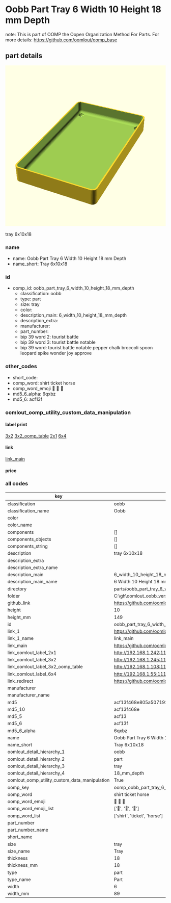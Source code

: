 # Oobb Part Tray 6 Width 10 Height 18 mm Depth  

note: This is part of OOMP the Oopen Organization Method For Parts. For more details: https://github.com/oomlout/oomp_base

##  part details
  

[![](3dpr.png)](3dpr.png)

tray 6x10x18



### name
* name: Oobb Part Tray 6 Width 10 Height 18 mm Depth
* name_short: Tray 6x10x18 
### id
* oomp_id: oobb_part_tray_6_width_10_height_18_mm_depth
  * classification: oobb
  * type: part
  * size: tray
  * color: 
  * description_main: 6_width_10_height_18_mm_depth
  * description_extra: 
  * manufacturer: 
  * part_number: 
  * bip 39 word 2: tourist battle
  * bip 39 word 3: tourist battle notable
  * bip 39 word: tourist battle notable pepper chalk broccoli spoon leopard spike wonder joy approve

### other_codes
* short_code: 
* oomp_word: shirt ticket horse
* oomp_word_emoji :shirt: :ticket: :horse:
* md5_6_alpha: 6qxbz
* md5_6: acf13f






### oomlout_oomp_utility_custom_data_manipulation
#### label print
[3x2](http://192.168.1.245:1112/?label=oomp%206qxbz)
[3x2_oomp_table](http://192.168.1.108:1112/?label=oomp%206qxbz)
[2x1](http://192.168.1.242:1112/?label=oomp%206qxbz)
[6x4](http://192.168.1.55:1112/?label=oomp%206qxbz)    

#### link

[link_main](https://github.com/oomlout/oomlout_oobb_version_4_generated_parts/tree/main/navigation_oomp/oobb/part/tray/6_width_10_height_18_mm_depth/part)                              

#### price







### all codes 
| key | value |  
| --- | --- |  
| classification | oobb |  
| classification_name | Oobb |  
| color |  |  
| color_name |  |  
| components | [] |  
| components_objects | [] |  
| components_string | [] |  
| description | tray 6x10x18 |  
| description_extra |  |  
| description_extra_name |  |  
| description_main | 6_width_10_height_18_mm_depth |  
| description_main_name | 6 Width 10 Height 18 mm Depth |  
| directory | parts/oobb_part_tray_6_width_10_height_18_mm_depth |  
| folder | C:\gh\oomlout_oobb_version_4_generated_parts\parts\oobb_part_tray_6_width_10_height_18_mm_depth |  
| github_link | https://github.com/oomlout/oomlout_oomp_part_src/tree/main/parts/oobb_part_tray_6_width_10_height_18_mm_depth |  
| height | 10 |  
| height_mm | 149 |  
| id | oobb_part_tray_6_width_10_height_18_mm_depth |  
| link_1 | https://github.com/oomlout/oomlout_oobb_version_4_generated_parts/tree/main/navigation_oomp/oobb/part/tray/6_width_10_height_18_mm_depth/part |  
| link_1_name | link_main |  
| link_main | https://github.com/oomlout/oomlout_oobb_version_4_generated_parts/tree/main/navigation_oomp/oobb/part/tray/6_width_10_height_18_mm_depth/part |  
| link_oomlout_label_2x1 | http://192.168.1.242:1112/?label=oomp%206qxbz |  
| link_oomlout_label_3x2 | http://192.168.1.245:1112/?label=oomp%206qxbz |  
| link_oomlout_label_3x2_oomp_table | http://192.168.1.108:1112/?label=oomp%206qxbz |  
| link_oomlout_label_6x4 | http://192.168.1.55:1112/?label=oomp%206qxbz |  
| link_redirect | https://github.com/oomlout/oomlout_oobb_version_4_generated_parts/tree/main/parts/oobb_tray_06_10_18 |  
| manufacturer |  |  
| manufacturer_name |  |  
| md5 | acf13f468e805a507192fa2f2d04d72f |  
| md5_10 | acf13f468e |  
| md5_5 | acf13 |  
| md5_6 | acf13f |  
| md5_6_alpha | 6qxbz |  
| name | Oobb Part Tray 6 Width 10 Height 18 mm Depth |  
| name_short | Tray 6x10x18  |  
| oomlout_detail_hierarchy_1 | oobb |  
| oomlout_detail_hierarchy_2 | part |  
| oomlout_detail_hierarchy_3 | tray |  
| oomlout_detail_hierarchy_4 | 18_mm_depth |  
| oomlout_oomp_utility_custom_data_manipulation | True |  
| oomp_key | oomp_oobb_part_tray_6_width_10_height_18_mm_depth |  
| oomp_word | shirt ticket horse |  
| oomp_word_emoji | :shirt: :ticket: :horse: |  
| oomp_word_emoji_list | [':shirt:', ':ticket:', ':horse:'] |  
| oomp_word_list | ['shirt', 'ticket', 'horse'] |  
| part_number |  |  
| part_number_name |  |  
| short_name |  |  
| size | tray |  
| size_name | Tray |  
| thickness | 18 |  
| thickness_mm | 18 |  
| type | part |  
| type_name | Part |  
| width | 6 |  
| width_mm | 89 |  
